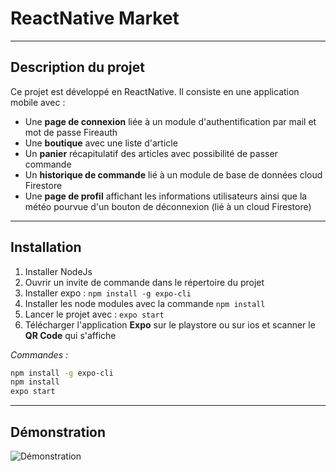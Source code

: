 # ReactNative Market

---
## Description du projet

Ce projet est développé en ReactNative. Il consiste en une application mobile avec :

- Une **page de connexion** liée à un module d'authentification par mail et mot de passe Fireauth
- Une **boutique** avec une liste d'article
- Un **panier** récapitulatif des articles avec possibilité de passer commande
- Un **historique de commande** lié à un module de base de données cloud Firestore
- Une **page de profil** affichant les informations utilisateurs ainsi que la météo pourvue d'un bouton de déconnexion (lié à un cloud Firestore)

---
## Installation
1. Installer NodeJs
2. Ouvrir un invite de commande dans le répertoire du projet
3. Installer expo : `npm install -g expo-cli`
4. Installer les node modules avec la commande `npm install`
5. Lancer le projet avec : `expo start`
6. Télécharger l'application **Expo** sur le playstore ou sur ios et scanner le **QR Code** qui s'affiche

*Commandes :*
```bash
npm install -g expo-cli
npm install
expo start
```

---
## Démonstration

![Démonstration](EstiamMarket.gif)
